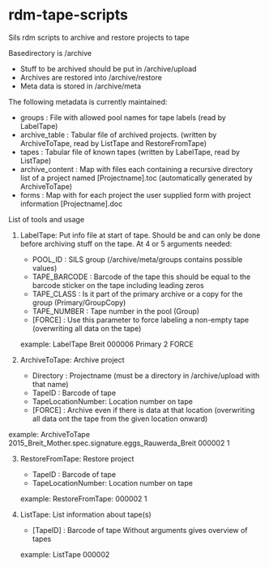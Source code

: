 # rdm-tape-scripts

Sils rdm scripts to archive and restore projects to tape 

Basedirectory is /archive
 * Stuff to be archived should be put in /archive/upload
 * Archives are restored into /archive/restore
 * Meta data is stored in /archive/meta

The following metadata is currently maintained: 
 * groups          : File with allowed pool names for tape labels (read by LabelTape)
 * archive_table   : Tabular file of archived projects. (written by ArchiveToTape, read by ListTape and RestoreFromTape)
 * tapes           : Tabular file of known tapes (written by LabelTape, read by ListTape)
 * archive_content : Map with files each containing a recursive directory list of a project named [Projectname].toc 
                   (automatically generated by ArchiveToTape) 
 * forms           : Map with for each project the user supplied form with project information [Projectname].doc

 List of tools and usage
1. LabelTape: Put info file at start of tape. Should be and can only be done before archiving stuff on the tape.
   At 4 or 5 arguments needed: 
    * POOL_ID      : SILS group (/archive/meta/groups contains possible values)
    * TAPE_BARCODE : Barcode of the tape this should be equal to the barcode sticker on the tape including leading zeros
    * TAPE_CLASS   : Is it part of the primary archive or a copy for the group  (Primary/GroupCopy)
    * TAPE_NUMBER  : Tape number in the pool (Group) 
    * [FORCE]      : Use this parameter to force labeling a non-empty tape (overwriting all data on the tape) 

   example:  LabelTape Breit 000006 Primary 2 FORCE 

2. ArchiveToTape:  Archive project
   * Directory         : Projectname (must be a directory in /archive/upload with that name)
   * TapeID            : Barcode of tape 
   * TapeLocationNumber: Location number on tape 
   * [FORCE]           : Archive even if there is data at that location  (overwriting all data ont the tape from the given location onward)
 
  example: ArchiveToTape 2015_Breit_Mother.spec.signature.eggs_Rauwerda_Breit 000002 1  
         
3. RestoreFromTape: Restore project
    * TapeID            : Barcode of tape 
    * TapeLocationNumber: Location number on tape 

   example: RestoreFromTape: 000002 1 
          
4. ListTape: List information about tape(s)
    * [TapeID] : Barcode of tape
   Without arguments gives overview of tapes 
 
   example: ListTape 000002
    
